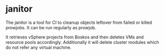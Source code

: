 # janitor

The janitor is a tool for CI to cleanup objects leftover from failed or killed prowjobs.
It can be run regularly as prowjob.

It retrieves vSphere projects from Boskos and then deletes VMs and resource pools accordingly.
Additionally it will delete cluster modules which do not refer any virtual machine.
